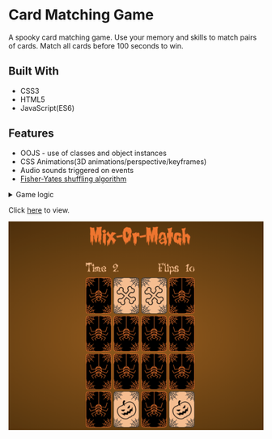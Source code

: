 # Card Matching Game
A spooky card matching game. Use your memory and skills to match pairs of cards. Match all cards before 100 seconds to win. 

## Built With
- CSS3
- HTML5
- JavaScript(ES6)

## Features 
- OOJS - use of classes and object instances 
- CSS Animations(3D animations/perspective/keyframes)
- Audio sounds triggered on events
- [Fisher-Yates shuffling algorithm](https://en.wikipedia.org/wiki/Fisher%E2%80%93Yates_shuffle)



<details>
	<summary>Game logic</summary>
    JavaScript
    <ul>
        <li>Create Audio Controller Class to handle sounds</li>
        <li>Create Game Class to handle all game logic</li>
        <li>When overlay is clicked, create a Game class instance and start game</li>
        <li>Game will shuffle cards</li>
        <li>Allow user to click on two cards and compare</li>
        <li>If mismatched, then reset cards</li>
        <li>If matched, push cards into a matched array and keep visible</li>
        <li>If matched arrays is same length as cards array then display victory overlay</li>
        <li>If time runs out, display gameover overlay</li>
    </ul>
</details>		

Click [here](http://andrewpham.ca/mixormatch/) to view.

<img src="./preview.png">